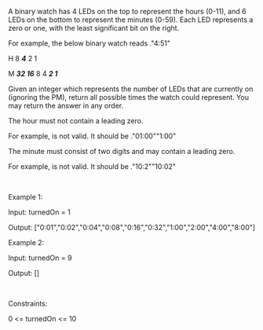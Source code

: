 A binary watch has 4 LEDs on the top to represent the hours (0-11), and 6 LEDs on the bottom to represent the minutes (0-59). Each LED represents a zero or one, with the least significant bit on the right.



For example, the below binary watch reads ."4:51"

H 8 ***4*** 2 1

M ***32 16*** 8 4 ***2 1***



Given an integer which represents the number of LEDs that are currently on (ignoring the PM), return all possible times the watch could represent. You may return the answer in any order.



The hour must not contain a leading zero.



For example, is not valid. It should be ."01:00""1:00"

The minute must consist of two digits and may contain a leading zero.



For example, is not valid. It should be ."10:2""10:02"

&nbsp;



Example 1:



Input: turnedOn = 1

Output: \["0:01","0:02","0:04","0:08","0:16","0:32","1:00","2:00","4:00","8:00"]

Example 2:



Input: turnedOn = 9

Output: \[]

&nbsp;



Constraints:



0 <= turnedOn <= 10


